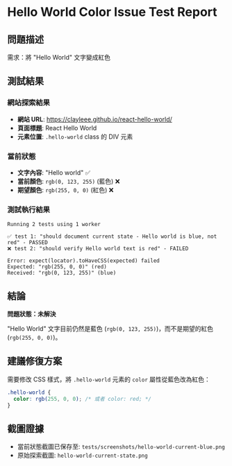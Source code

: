 # Hello World Color Issue Test Report

## 問題描述
需求：將 "Hello World" 文字變成紅色

## 測試結果

### 網站探索結果
- **網站 URL**: https://clayleee.github.io/react-hello-world/
- **頁面標題**: React Hello World
- **元素位置**: `.hello-world` class 的 DIV 元素

### 當前狀態
- **文字內容**: "Hello world" ✅
- **當前顏色**: `rgb(0, 123, 255)` (藍色) ❌
- **期望顏色**: `rgb(255, 0, 0)` (紅色) ❌

### 測試執行結果
```
Running 2 tests using 1 worker

✅ test 1: "should document current state - Hello world is blue, not red" - PASSED
❌ test 2: "should verify Hello world text is red" - FAILED

Error: expect(locator).toHaveCSS(expected) failed
Expected: "rgb(255, 0, 0)" (red)
Received: "rgb(0, 123, 255)" (blue)
```

## 結論
**問題狀態：未解決**

"Hello World" 文字目前仍然是藍色 (`rgb(0, 123, 255)`)，而不是期望的紅色 (`rgb(255, 0, 0)`)。

## 建議修復方案
需要修改 CSS 樣式，將 `.hello-world` 元素的 `color` 屬性從藍色改為紅色：

```css
.hello-world {
  color: rgb(255, 0, 0); /* 或者 color: red; */
}
```

## 截圖證據
- 當前狀態截圖已保存至: `tests/screenshots/hello-world-current-blue.png`
- 原始探索截圖: `hello-world-current-state.png`
